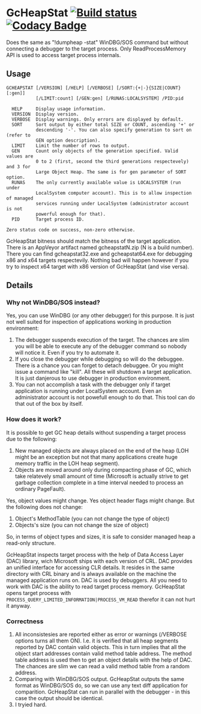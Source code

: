 # GcHeapStat [![Build status](https://ci.appveyor.com/api/projects/status/3pcm9r3rai06g891?svg=true)](https://ci.appveyor.com/project/alpinskiy/gcheapstat/build/artifacts) [![Codacy Badge](https://api.codacy.com/project/badge/Grade/3b99c9352dc7495383808c7824c0b420)](https://www.codacy.com/manual/malpinskiy/gcheapstat?utm_source=github.com&amp;utm_medium=referral&amp;utm_content=alpinskiy/gcheapstat&amp;utm_campaign=Badge_Grade)

Does the same as "!dumpheap -stat" WinDBG/SOS command but without connecting a debugger to the target process. Only ReadProcessMemory API is used to access target process internals. 
## Usage
```
GCHEAPSTAT [/VERSION] [/HELP] [/VERBOSE] [/SORT:{+|-}{SIZE|COUNT}[:gen]]
           [/LIMIT:count] [/GEN:gen] [/RUNAS:LOCALSYSTEM] /PID:pid

  HELP     Display usage information.
  VERSION  Display version.
  VERBOSE  Display warnings. Only errors are displayed by default.
  SORT     Sort output by either total SIZE or COUNT, ascending '+' or
           descending '-'. You can also specify generation to sort on (refer to
           GEN option description).
  LIMIT    Limit the number of rows to output.
  GEN      Count only objects of the generation specified. Valid values are
           0 to 2 (first, second the third generations respectevely) and 3 for
           Large Object Heap. The same is for gen parameter of SORT option.
  RUNAS    The only currently available value is LOCALSYSTEM (run under
           LocalSystem computer account). This is to allow inspection of managed
           services running under LocalSystem (administrator account is not
           powerful enough for that).
  PID      Target process ID.

Zero status code on success, non-zero otherwise.
```
GcHeapStat bitness should match the bitness of the target application. There is an AppVeyor artifact named gcheapstatN.zip (N is a build number). There you can find gcheapstat32.exe and gcheapstat64.exe for debugging x86 and x64 targets respectevily. Nothing bad will happen however if you try to inspect x64 target with x86 version of GcHeapStat (and vise versa). 
## Details
### Why not WinDBG/SOS instead?
Yes, you can use WinDBG (or any other debugger) for this purpose. It is just not well suited for inspection of applications working in production environment:
1. The debugger suspends execution of the target. The chances are slim you will be able to execute any of the debugger command so nobody will notice it. Even if you try to automate it.
1. If you close the debugger while debugging so will do the debuggee. There is a chance you can forget to detach debuggee. Or you might issue a command like "kill". All these will shutdown a target application. It is just danjerous to use debugger in production environment.
1. You can not accomplish a task with the debugger only if target application is running under LocalSystem account. Even an administrator account is not powefull enough to do that. This tool can do that out of the box by itself.
### How does it work?
It is possible to get GC heap details without suspending a target process due to the following:
1. New managed objects are always placed on the end of the heap (LOH might be an exception but not that many applications create huge memory traffic in the LOH heap segment).
1. Objects are moved around only during compacting phase of GC, which take relatevely small amount of time (Microsoft is actually strive to get garbage collection complete in a time interval needed to process an ordinary PageFault).

Yes, object values might change. Yes object header flags might change. But the following does not change:
1. Object's MethodTable (you can not change the type of object)
1. Objects's size (you can not change the size of object)

So, in terms of object types and sizes, it is safe to consider managed heap a read-only structure.

GcHeapStat inspects target process with the help of Data Access Layer (DAC) library, wich Microsoft ships with each version of CRL.
DAC provides an unified interface for accessing CLR details.
It resides in the same directory with CRL binary and is always available on the machine the managed application runs on.
DAC is used by debuggers. All you need to work with DAC is the ability to read target process memory. 
GcHeapStat opens target process with ```PROCESS_QUERY_LIMITED_INFORMATION|PROCESS_VM_READ``` therefor it can not hurt it anyway.
### Correctness
1. All inconsistesies are reported either as error or warnings (/VERBOSE options turns all them ON). I.e. it is verified that all heap segments reported by DAC contain valid objects. This in turn implies that all the object start addresses contain valid method table address. The method table address is used then to get an object details with the help of DAC. The chances are slim we can read a valid method table from a random address.
1. Comparing with WinDBG/SOS output. GcHeapStat outputs the same format as WinDBG/SOS do, so we can use any text diff application for comparition. GcHeapStat can run in parallel with the debugger - in this case the output should be identical.
1. I tryied hard.
